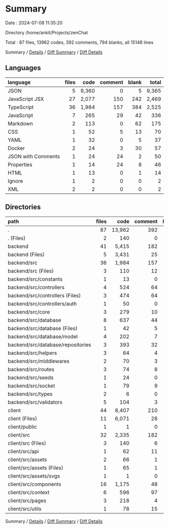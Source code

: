 # Summary

Date : 2024-07-08 11:35:20

Directory /home/ankit/Projects/zenChat

Total : 87 files,  13962 codes, 392 comments, 794 blanks, all 15148 lines

Summary / [Details](details.md) / [Diff Summary](diff.md) / [Diff Details](diff-details.md)

## Languages
| language | files | code | comment | blank | total |
| :--- | ---: | ---: | ---: | ---: | ---: |
| JSON | 5 | 9,360 | 0 | 5 | 9,365 |
| JavaScript JSX | 27 | 2,077 | 150 | 242 | 2,469 |
| TypeScript | 36 | 1,984 | 157 | 384 | 2,525 |
| JavaScript | 7 | 265 | 29 | 42 | 336 |
| Markdown | 2 | 113 | 0 | 62 | 175 |
| CSS | 1 | 52 | 5 | 13 | 70 |
| YAML | 1 | 32 | 0 | 5 | 37 |
| Docker | 2 | 24 | 3 | 30 | 57 |
| JSON with Comments | 1 | 24 | 24 | 2 | 50 |
| Properties | 1 | 14 | 24 | 8 | 46 |
| HTML | 1 | 13 | 0 | 1 | 14 |
| Ignore | 1 | 2 | 0 | 0 | 2 |
| XML | 2 | 2 | 0 | 0 | 2 |

## Directories
| path | files | code | comment | blank | total |
| :--- | ---: | ---: | ---: | ---: | ---: |
| . | 87 | 13,962 | 392 | 794 | 15,148 |
| . (Files) | 2 | 140 | 0 | 63 | 203 |
| backend | 41 | 5,415 | 182 | 399 | 5,996 |
| backend (Files) | 5 | 3,431 | 25 | 15 | 3,471 |
| backend/src | 36 | 1,984 | 157 | 384 | 2,525 |
| backend/src (Files) | 3 | 110 | 12 | 24 | 146 |
| backend/src/constants | 1 | 13 | 0 | 1 | 14 |
| backend/src/controllers | 4 | 524 | 64 | 134 | 722 |
| backend/src/controllers (Files) | 3 | 474 | 64 | 123 | 661 |
| backend/src/controllers/auth | 1 | 50 | 0 | 11 | 61 |
| backend/src/core | 3 | 279 | 10 | 48 | 337 |
| backend/src/database | 8 | 637 | 44 | 90 | 771 |
| backend/src/database (Files) | 1 | 42 | 5 | 10 | 57 |
| backend/src/database/model | 4 | 202 | 7 | 41 | 250 |
| backend/src/database/repositories | 3 | 393 | 32 | 39 | 464 |
| backend/src/helpers | 3 | 64 | 4 | 13 | 81 |
| backend/src/middlewares | 2 | 70 | 3 | 12 | 85 |
| backend/src/routes | 3 | 74 | 8 | 20 | 102 |
| backend/src/seeds | 1 | 24 | 0 | 4 | 28 |
| backend/src/socket | 1 | 79 | 9 | 15 | 103 |
| backend/src/types | 2 | 6 | 0 | 3 | 9 |
| backend/src/validators | 5 | 104 | 3 | 20 | 127 |
| client | 44 | 8,407 | 210 | 332 | 8,949 |
| client (Files) | 11 | 6,071 | 28 | 42 | 6,141 |
| client/public | 1 | 1 | 0 | 0 | 1 |
| client/src | 32 | 2,335 | 182 | 290 | 2,807 |
| client/src (Files) | 3 | 140 | 6 | 20 | 166 |
| client/src/api | 1 | 62 | 11 | 17 | 90 |
| client/src/assets | 2 | 66 | 1 | 4 | 71 |
| client/src/assets (Files) | 1 | 65 | 1 | 4 | 70 |
| client/src/assets/svgs | 1 | 1 | 0 | 0 | 1 |
| client/src/components | 16 | 1,175 | 48 | 102 | 1,325 |
| client/src/context | 6 | 596 | 97 | 108 | 801 |
| client/src/pages | 3 | 218 | 4 | 25 | 247 |
| client/src/utils | 1 | 78 | 15 | 14 | 107 |

Summary / [Details](details.md) / [Diff Summary](diff.md) / [Diff Details](diff-details.md)